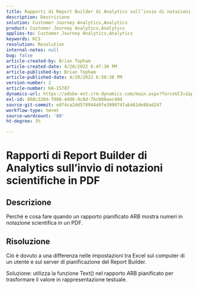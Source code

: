 ```yaml
---
title: Rapporti di Report Builder di Analytics sull’invio di notazioni scientifiche in PDF
description: Descrizione
solution: Customer Journey Analytics,Analytics
product: Customer Journey Analytics,Analytics
applies-to: Customer Journey Analytics,Analytics
keywords: KCS
resolution: Resolution
internal-notes: null
bug: false
article-created-by: Brian Topham
article-created-date: 4/28/2022 6:47:30 PM
article-published-by: Brian Topham
article-published-date: 4/28/2022 6:50:38 PM
version-number: 2
article-number: KA-15787
dynamics-url: https://adobe-ent.crm.dynamics.com/main.aspx?forceUCI=1&pagetype=entityrecord&etn=knowledgearticle&id=e0a453a2-23c7-ec11-a7b6-0022480a1b03
exl-id: 068c320d-f088-4dd6-9c8d-7bcb08aec49d
source-git-commit: e8f4ca2dd578944d4fe399074fab461de88ad247
workflow-type: tm+mt
source-wordcount: '80'
ht-degree: 3%

---
```


# Rapporti di Report Builder di Analytics sull’invio di notazioni scientifiche in PDF

## Descrizione


Perché e cosa fare quando un rapporto pianificato ARB mostra numeri in notazione scientifica in un PDF.


## Risoluzione


Ciò è dovuto a una differenza nelle impostazioni tra Excel sul computer di un utente e sul server di pianificazione del Report Builder.

Soluzione: utilizza la funzione Text() nel rapporto ARB pianificato per trasformare il valore in rappresentazione testuale.
